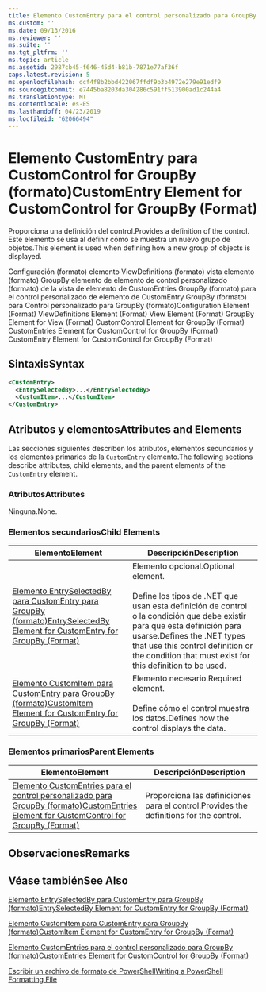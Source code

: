 ```yaml
---
title: Elemento CustomEntry para el control personalizado para GroupBy (formato) | Microsoft Docs
ms.custom: ''
ms.date: 09/13/2016
ms.reviewer: ''
ms.suite: ''
ms.tgt_pltfrm: ''
ms.topic: article
ms.assetid: 2987cb45-f646-45d4-b81b-7871e77af36f
caps.latest.revision: 5
ms.openlocfilehash: dcf4f8b2bbd422067ffdf9b3b4972e279e91edf9
ms.sourcegitcommit: e7445ba8203da304286c591ff513900ad1c244a4
ms.translationtype: MT
ms.contentlocale: es-ES
ms.lasthandoff: 04/23/2019
ms.locfileid: "62066494"
---
```

# <a name="customentry-element-for-customcontrol-for-groupby-format"></a><span data-ttu-id="4a6a0-102">Elemento CustomEntry para CustomControl for GroupBy (formato)</span><span class="sxs-lookup"><span data-stu-id="4a6a0-102">CustomEntry Element for CustomControl for GroupBy (Format)</span></span>

<span data-ttu-id="4a6a0-103">Proporciona una definición del control.</span><span class="sxs-lookup"><span data-stu-id="4a6a0-103">Provides a definition of the control.</span></span> <span data-ttu-id="4a6a0-104">Este elemento se usa al definir cómo se muestra un nuevo grupo de objetos.</span><span class="sxs-lookup"><span data-stu-id="4a6a0-104">This element is used when defining how a new group of objects is displayed.</span></span>

<span data-ttu-id="4a6a0-105">Configuración (formato) elemento ViewDefinitions (formato) vista elemento (formato) GroupBy elemento de elemento de control personalizado (formato) de la vista de elemento de CustomEntries GroupBy (formato) para el control personalizado de elemento de CustomEntry GroupBy (formato) para Control personalizado para GroupBy (formato)</span><span class="sxs-lookup"><span data-stu-id="4a6a0-105">Configuration Element (Format) ViewDefinitions Element (Format) View Element (Format) GroupBy Element for View (Format) CustomControl Element for GroupBy (Format) CustomEntries Element for CustomControl for GroupBy (Format) CustomEntry Element for CustomControl for GroupBy (Format)</span></span>

## <a name="syntax"></a><span data-ttu-id="4a6a0-106">Sintaxis</span><span class="sxs-lookup"><span data-stu-id="4a6a0-106">Syntax</span></span>

```xml
<CustomEntry>
  <EntrySelectedBy>...</EntrySelectedBy>
  <CustomItem>...</CustomItem>
</CustomEntry>
```

## <a name="attributes-and-elements"></a><span data-ttu-id="4a6a0-107">Atributos y elementos</span><span class="sxs-lookup"><span data-stu-id="4a6a0-107">Attributes and Elements</span></span>

<span data-ttu-id="4a6a0-108">Las secciones siguientes describen los atributos, elementos secundarios y los elementos primarios de la `CustomEntry` elemento.</span><span class="sxs-lookup"><span data-stu-id="4a6a0-108">The following sections describe attributes, child elements, and the parent elements of the `CustomEntry` element.</span></span>

### <a name="attributes"></a><span data-ttu-id="4a6a0-109">Atributos</span><span class="sxs-lookup"><span data-stu-id="4a6a0-109">Attributes</span></span>

<span data-ttu-id="4a6a0-110">Ninguna.</span><span class="sxs-lookup"><span data-stu-id="4a6a0-110">None.</span></span>

### <a name="child-elements"></a><span data-ttu-id="4a6a0-111">Elementos secundarios</span><span class="sxs-lookup"><span data-stu-id="4a6a0-111">Child Elements</span></span>

|<span data-ttu-id="4a6a0-112">Elemento</span><span class="sxs-lookup"><span data-stu-id="4a6a0-112">Element</span></span>|<span data-ttu-id="4a6a0-113">Descripción</span><span class="sxs-lookup"><span data-stu-id="4a6a0-113">Description</span></span>|
|-------------|-----------------|
|[<span data-ttu-id="4a6a0-114">Elemento EntrySelectedBy para CustomEntry para GroupBy (formato)</span><span class="sxs-lookup"><span data-stu-id="4a6a0-114">EntrySelectedBy Element for CustomEntry for GroupBy (Format)</span></span>](./entryselectedby-element-for-customentry-for-groupby-format.md)|<span data-ttu-id="4a6a0-115">Elemento opcional.</span><span class="sxs-lookup"><span data-stu-id="4a6a0-115">Optional element.</span></span><br /><br /> <span data-ttu-id="4a6a0-116">Define los tipos de .NET que usan esta definición de control o la condición que debe existir para que esta definición para usarse.</span><span class="sxs-lookup"><span data-stu-id="4a6a0-116">Defines the .NET types that use this control definition or the condition that must exist for this definition to be used.</span></span>|
|[<span data-ttu-id="4a6a0-117">Elemento CustomItem para CustomEntry para GroupBy (formato)</span><span class="sxs-lookup"><span data-stu-id="4a6a0-117">CustomItem Element for CustomEntry for GroupBy (Format)</span></span>](./customitem-element-for-customentry-for-groupby-format.md)|<span data-ttu-id="4a6a0-118">Elemento necesario.</span><span class="sxs-lookup"><span data-stu-id="4a6a0-118">Required element.</span></span><br /><br /> <span data-ttu-id="4a6a0-119">Define cómo el control muestra los datos.</span><span class="sxs-lookup"><span data-stu-id="4a6a0-119">Defines how the control displays the data.</span></span>|

### <a name="parent-elements"></a><span data-ttu-id="4a6a0-120">Elementos primarios</span><span class="sxs-lookup"><span data-stu-id="4a6a0-120">Parent Elements</span></span>

|<span data-ttu-id="4a6a0-121">Elemento</span><span class="sxs-lookup"><span data-stu-id="4a6a0-121">Element</span></span>|<span data-ttu-id="4a6a0-122">Descripción</span><span class="sxs-lookup"><span data-stu-id="4a6a0-122">Description</span></span>|
|-------------|-----------------|
|[<span data-ttu-id="4a6a0-123">Elemento CustomEntries para el control personalizado para GroupBy (formato)</span><span class="sxs-lookup"><span data-stu-id="4a6a0-123">CustomEntries Element for CustomControl for GroupBy (Format)</span></span>](./customentries-element-for-customcontrol-for-groupby-format.md)|<span data-ttu-id="4a6a0-124">Proporciona las definiciones para el control.</span><span class="sxs-lookup"><span data-stu-id="4a6a0-124">Provides the definitions for the control.</span></span>|

## <a name="remarks"></a><span data-ttu-id="4a6a0-125">Observaciones</span><span class="sxs-lookup"><span data-stu-id="4a6a0-125">Remarks</span></span>

## <a name="see-also"></a><span data-ttu-id="4a6a0-126">Véase también</span><span class="sxs-lookup"><span data-stu-id="4a6a0-126">See Also</span></span>

[<span data-ttu-id="4a6a0-127">Elemento EntrySelectedBy para CustomEntry para GroupBy (formato)</span><span class="sxs-lookup"><span data-stu-id="4a6a0-127">EntrySelectedBy Element for CustomEntry for GroupBy (Format)</span></span>](./entryselectedby-element-for-customentry-for-groupby-format.md)

[<span data-ttu-id="4a6a0-128">Elemento CustomItem para CustomEntry para GroupBy (formato)</span><span class="sxs-lookup"><span data-stu-id="4a6a0-128">CustomItem Element for CustomEntry for GroupBy (Format)</span></span>](./customitem-element-for-customentry-for-groupby-format.md)

[<span data-ttu-id="4a6a0-129">Elemento CustomEntries para el control personalizado para GroupBy (formato)</span><span class="sxs-lookup"><span data-stu-id="4a6a0-129">CustomEntries Element for CustomControl for GroupBy (Format)</span></span>](./customentries-element-for-customcontrol-for-groupby-format.md)

[<span data-ttu-id="4a6a0-130">Escribir un archivo de formato de PowerShell</span><span class="sxs-lookup"><span data-stu-id="4a6a0-130">Writing a PowerShell Formatting File</span></span>](./writing-a-powershell-formatting-file.md)
